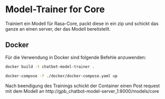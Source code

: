 # Model-Trainer for Core
Trainiert ein Modell für Rasa-Core, packt diese in ein zip und schickt das ganze an einen server, der das Modell bereitstellt.

## Docker
Für die Verwendung in Docker sind folgende Befehle anzuwenden:
```bash
docker build -t chatbot-model-trainer .
```
```bash
docker-compose -f ./docker/docker-compose.yaml up  
```
Nach beendigung des Trainings schickt der Container einen Post request mit dem Modell an  http://gpb_chatbot-model-server_1:8000/models/core
